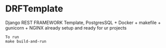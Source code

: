 # DRFTemplate


Django REST FRAMEWORK Template, PostgresSQL + Docker + makefile + gunicorn + NGINX already setup and ready for ur projects

```
To run
make build-and-run
```
